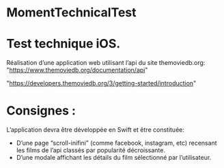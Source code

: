 # MomentTechnicalTest

# Test technique iOS.
Réalisation d’une application web utilisant l’api du site themoviedb.org:
"https://www.themoviedb.org/documentation/api"

"https://developers.themoviedb.org/3/getting-started/introduction"

# Consignes :
L’application devra être développée en Swift et être constituée:
 - D’une page “scroll-inifini” (comme facebook, instagram, etc) recensant
les films de l’api classés par popularité décroissante.
 - D’une modale affichant les détails du film sélectionné par l’utilisateur.
